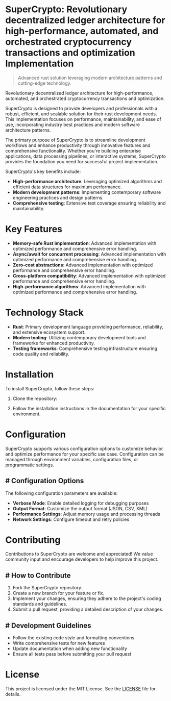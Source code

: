 <!-- fallback_SuperCrypto_20250727035936_83193 -->

# SuperCrypto: Revolutionary decentralized ledger architecture for high-performance, automated, and orchestrated cryptocurrency transactions and optimization Implementation
> Advanced rust solution leveraging modern architecture patterns and cutting-edge technology.

Revolutionary decentralized ledger architecture for high-performance, automated, and orchestrated cryptocurrency transactions and optimization.

SuperCrypto is designed to provide developers and professionals with a robust, efficient, and scalable solution for their rust development needs. This implementation focuses on performance, maintainability, and ease of use, incorporating industry best practices and modern software architecture patterns.

The primary purpose of SuperCrypto is to streamline development workflows and enhance productivity through innovative features and comprehensive functionality. Whether you're building enterprise applications, data processing pipelines, or interactive systems, SuperCrypto provides the foundation you need for successful project implementation.

SuperCrypto's key benefits include:

* **High-performance architecture**: Leveraging optimized algorithms and efficient data structures for maximum performance.
* **Modern development patterns**: Implementing contemporary software engineering practices and design patterns.
* **Comprehensive testing**: Extensive test coverage ensuring reliability and maintainability.

# Key Features

* **Memory-safe Rust implementation**: Advanced implementation with optimized performance and comprehensive error handling.
* **Async/await for concurrent processing**: Advanced implementation with optimized performance and comprehensive error handling.
* **Zero-cost abstractions**: Advanced implementation with optimized performance and comprehensive error handling.
* **Cross-platform compatibility**: Advanced implementation with optimized performance and comprehensive error handling.
* **High-performance algorithms**: Advanced implementation with optimized performance and comprehensive error handling.

# Technology Stack

* **Rust**: Primary development language providing performance, reliability, and extensive ecosystem support.
* **Modern tooling**: Utilizing contemporary development tools and frameworks for enhanced productivity.
* **Testing frameworks**: Comprehensive testing infrastructure ensuring code quality and reliability.

# Installation

To install SuperCrypto, follow these steps:

1. Clone the repository:


2. Follow the installation instructions in the documentation for your specific environment.

# Configuration

SuperCrypto supports various configuration options to customize behavior and optimize performance for your specific use case. Configuration can be managed through environment variables, configuration files, or programmatic settings.

## # Configuration Options

The following configuration parameters are available:

* **Verbose Mode**: Enable detailed logging for debugging purposes
* **Output Format**: Customize the output format (JSON, CSV, XML)
* **Performance Settings**: Adjust memory usage and processing threads
* **Network Settings**: Configure timeout and retry policies

# Contributing

Contributions to SuperCrypto are welcome and appreciated! We value community input and encourage developers to help improve this project.

## # How to Contribute

1. Fork the SuperCrypto repository.
2. Create a new branch for your feature or fix.
3. Implement your changes, ensuring they adhere to the project's coding standards and guidelines.
4. Submit a pull request, providing a detailed description of your changes.

## # Development Guidelines

* Follow the existing code style and formatting conventions
* Write comprehensive tests for new features
* Update documentation when adding new functionality
* Ensure all tests pass before submitting your pull request

# License

This project is licensed under the MIT License. See the [LICENSE](https://github.com/marcmotta/SuperCrypto/blob/main/LICENSE) file for details.
